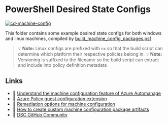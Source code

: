 # PowerShell Desired State Configs

[![cd-machine-config](https://github.com/gettek/terraform-azurerm-policy-as-code/actions/workflows/cd-guest-config.yml/badge.svg)](https://github.com/gettek/terraform-azurerm-policy-as-code/actions/workflows/cd-guest-config.yml)

This folder contains some example desired state configs for both windows and linux machines, compiled by [build_machine_config_packages.ps1](../build_machine_config_packages.ps1)

> 💡 **Note:** Linux configs are prefixed with `nx` so that the build script can determine which platform their respective policies belong in.
> 💡 **Note:** Versioning is suffixed to the filename so the build script can extract and include into policy definition metadata

## Links

- 📘 [Understand the machine configuration feature of Azure Automanage](https://learn.microsoft.com/en-us/azure/governance/machine-configuration/overview)
- 📘 [Azure Policy guest configuration extension](https://learn.microsoft.com/en-us/azure/cloud-adoption-framework/manage/azure-server-management/guest-configuration-policy)
- 📘 [Remediation options for machine configuration](https://learn.microsoft.com/en-us/azure/governance/machine-configuration/machine-configuration-policy-effects)
- 📘 [How to create custom machine configuration package artifacts](https://learn.microsoft.com/en-us/azure/governance/machine-configuration/machine-configuration-create)
- 📙 [DSC GitHub Community](https://github.com/dsccommunity)